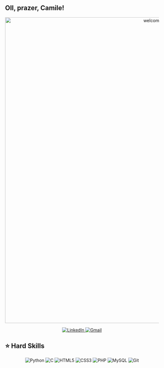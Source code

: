 ## OII, prazer, Camile!
<div>
  <p align="center">
  <img src="https://github.com/user-attachments/assets/5d8a97f6-942e-44c6-b1de-85bb939c1e1d" alt="welcome-camile" width="1000" />
  </p>
</div>

<div align="center">
  <a href="https://www.linkedin.com/in/camile-monteiro" target="_blank">
  <img src="https://img.shields.io/badge/LinkedIn-0077B5?style=for-the-badge&logo=linkedin&logoColor=white" alt="LinkedIn">
  </a>

  <a href="mailto:camilepimentamonteiro@gmail.com" target="_blank">
  <img src="https://img.shields.io/badge/Gmail-D14836?style=for-the-badge&logo=gmail&logoColor=white" alt="Gmail">
  </a>
</div>

## ⭐ Hard Skills
<div align="center">
  <img src="https://img.shields.io/badge/Python-FFD43B?style=flat&logo=python&logoColor=blue" alt="Python">
  <img src="https://img.shields.io/badge/C-A8B9CC?style=flat&logo=c&logoColor=black" alt="C">
  <img src="https://img.shields.io/badge/HTML5-E34F26?style=flat&logo=html5&logoColor=white" alt="HTML5">
  <img src="https://img.shields.io/badge/CSS3-1572B6?style=flat&logo=css3&logoColor=white" alt="CSS3">
  <img src="https://img.shields.io/badge/PHP-777BB4?style=flat&logo=php&logoColor=white" alt="PHP">
  <img src="https://img.shields.io/badge/MySQL-4479A1?style=flat&logo=mysql&logoColor=white" alt="MySQL">
  <img src="https://img.shields.io/badge/Git-F05032?style=flat&logo=git&logoColor=white" alt="Git">
</div>
